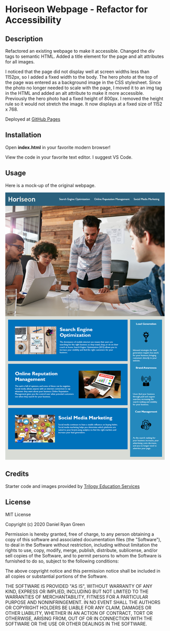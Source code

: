 # Horiseon Webpage - Refactor for Accessibility
## Description
Refactored an existing webpage to make it accessible. Changed the div tags to semantic HTML. Added a title element for the page and alt attributes for all images.

I noticed that the page did not display well at screen widths less than 1152px, so I added a fixed width to the body. The hero photo at the top of the page was entered as a background image in the CSS stylesheet. Since the photo no longer needed to scale with the page, I moved it to an img tag in the HTML and added an alt attribute to make it more accessible. Previously the hero photo had a fixed height of 800px. I removed the height rule so it would not stretch the image. It now displays at a fixed size of 1152 x 768.

Deployed at [GitHub Pages](https://danielryangreen.github.io/horiseon-accessible/)
## Installation
Open __index.html__ in your favorite modern browser!

View the code in your favorite text editor. I suggest VS Code.
## Usage
Here is a mock-up of the original webpage.

![Horiseon webpage](assets/images/01-html-css-git-homework-demo.png)
## Credits
Starter code and images provided by [Trilogy Education Services](https://www.trilogyed.com/)
## License
MIT License

Copyright (c) 2020 Daniel Ryan Green

Permission is hereby granted, free of charge, to any person obtaining a copy
of this software and associated documentation files (the "Software"), to deal
in the Software without restriction, including without limitation the rights
to use, copy, modify, merge, publish, distribute, sublicense, and/or sell
copies of the Software, and to permit persons to whom the Software is
furnished to do so, subject to the following conditions:

The above copyright notice and this permission notice shall be included in all
copies or substantial portions of the Software.

THE SOFTWARE IS PROVIDED "AS IS", WITHOUT WARRANTY OF ANY KIND, EXPRESS OR
IMPLIED, INCLUDING BUT NOT LIMITED TO THE WARRANTIES OF MERCHANTABILITY,
FITNESS FOR A PARTICULAR PURPOSE AND NONINFRINGEMENT. IN NO EVENT SHALL THE
AUTHORS OR COPYRIGHT HOLDERS BE LIABLE FOR ANY CLAIM, DAMAGES OR OTHER
LIABILITY, WHETHER IN AN ACTION OF CONTRACT, TORT OR OTHERWISE, ARISING FROM,
OUT OF OR IN CONNECTION WITH THE SOFTWARE OR THE USE OR OTHER DEALINGS IN THE
SOFTWARE.